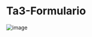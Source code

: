 # Ta3-Formulario

![image](https://user-images.githubusercontent.com/66571686/197601586-fac2ea67-0741-466c-86b0-41bfee4e2241.png)
